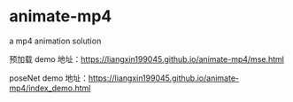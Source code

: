# animate-mp4
a mp4 animation solution

预加载 demo 地址：https://liangxin199045.github.io/animate-mp4/mse.html

poseNet demo 地址：https://liangxin199045.github.io/animate-mp4/index_demo.html
